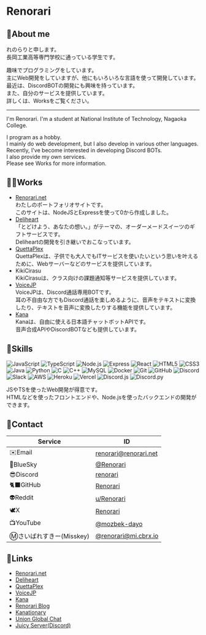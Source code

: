# Renorari

## 🤗About me

れのらりと申します。  
長岡工業高等専門学校に通っている学生です。

趣味でプログラミングをしています。  
主にWeb開発をしていますが、他にもいろいろな言語を使って開発しています。  
最近は、DiscordBOTの開発にも興味を持っています。  
また、自分のサービスを提供しています。  
詳しくは、Worksをご覧ください。

---

I'm Renorari.
I'm a student at National Institute of Technology, Nagaoka College.

I program as a hobby.  
I mainly do web development, but I also develop in various other languages.  
Recently, I've become interested in developing Discord BOTs.  
I also provide my own services.  
Please see Works for more information.

## 👨‍💻Works

- [Renorari.net](https://renorari.net)  
  わたしのポートフォリオサイトです。  
  このサイトは、NodeJSとExpressを使って0から作成しました。
- [Deliheart](https://deliheart.jp/)  
  「とどけよう、あなたの想い。」がテーマの、オーダーメードスイーツのギフトサービスです。  
  Deliheartの開発を引き継いでおこなっています。
- [QuettaPlex](https://quettaplex.com/)  
  QuettaPlexは、子供でも大人でもITサービスを使いたいという思いを叶えるために、Webサーバーなどのサービスを提供しています。
- KikiCirasu  
  KikiCirasuは、クラス向けの課題通知等サービスを提供しています。
- [VoiceJP](https://voicejp.renorari.net/)  
  VoiceJPは、Discord通話専用BOTです。  
  耳の不自由な方でもDiscord通話を楽しめるように、音声をテキストに変換したり、テキストを音声に変換したりする機能を提供しています。
- [Kana](https://kana.renorari.net/)  
  Kanaは、自由に使える日本語チャットボットAPIです。  
  音声合成APIやDiscordBOTなども提供しています。

## 💪Skills

![JavaScript](https://img.shields.io/badge/-JavaScript-F7DF1E?style=flat-square&logo=javascript&logoColor=black)
![TypeScript](https://img.shields.io/badge/-TypeScript-007ACC?style=flat-square&logo=typescript&logoColor=white)
![Node.js](https://img.shields.io/badge/-Node.js-339933?style=flat-square&logo=node.js&logoColor=white)
![Express](https://img.shields.io/badge/-Express-000000?style=flat-square&logo=express&logoColor=white)
![React](https://img.shields.io/badge/-React-61DAFB?style=flat-square&logo=react&logoColor=black)
![HTML5](https://img.shields.io/badge/-HTML5-E34F26?style=flat-square&logo=html5&logoColor=white)
![CSS3](https://img.shields.io/badge/-CSS3-1572B6?style=flat-square&logo=css3&logoColor=white)
![Java](https://img.shields.io/badge/-Java-007396?style=flat-square&logo=java&logoColor=white)
![Python](https://img.shields.io/badge/-Python-3776AB?style=flat-square&logo=python&logoColor=white)
![C](https://img.shields.io/badge/-C-A8B9CC?style=flat-square&logo=c&logoColor=white)
![C++](https://img.shields.io/badge/-C++-00599C?style=flat-square&logo=c%2B%2B&logoColor=white)
![MySQL](https://img.shields.io/badge/-MySQL-4479A1?style=flat-square&logo=mysql&logoColor=white)
![Docker](https://img.shields.io/badge/-Docker-2496ED?style=flat-square&logo=docker&logoColor=white)
![Git](https://img.shields.io/badge/-Git-F05032?style=flat-square&logo=git&logoColor=white)
![GitHub](https://img.shields.io/badge/-GitHub-181717?style=flat-square&logo=github&logoColor=white)
![Discord](https://img.shields.io/badge/-Discord-5865F2?style=flat-square&logo=discord&logoColor=white)
![Slack](https://img.shields.io/badge/-Slack-4A154B?style=flat-square&logo=slack&logoColor=white)
![AWS](https://img.shields.io/badge/-AWS-232F3E?style=flat-square&logo=amazon-aws&logoColor=white)
![Heroku](https://img.shields.io/badge/-Heroku-430098?style=flat-square&logo=heroku&logoColor=white)
![Vercel](https://img.shields.io/badge/-Vercel-000000?style=flat-square&logo=vercel&logoColor=white)
![Discord.js](https://img.shields.io/badge/-Discord.js-5865F2?style=flat-square&logo=discord&logoColor=white)
![Discord.py](https://img.shields.io/badge/-Discord.py-7289DA?style=flat-square&logo=discord&logoColor=white)

JSやTSを使ったWeb開発が得意です。  
HTMLなどを使ったフロントエンドや、Node.jsを使ったバックエンドの開発ができます。

## 📇Contact

| Service | ID |
| --- | --- |
| ✉️Email | <renorari@renorari.net> |
| 🦋BlueSky | [@Renorari](https://bsky.app/profile/renorari.net) |
| 😎Discord | [renorari](https://discord.com/users/698395012219666432) |
| 🐈‍⬛GitHub | [Renorari](https://github.com/renorari) |
| 👽Reddit | [u/Renorari](https://www.reddit.com/user/Renorari) |
| 🕊️X | [Renorari](https://x.com/renorari) |
| 📺YouTube | [@mozbek-dayo](https://www.youtube.com/@mozbek-dayo) |
| Ⓜ️さいばれすきー(Misskey) | [@renorari@mi.cbrx.io](https://mi.cbrx.io/@renorari) |

## 🔗Links

- [Renorari.net](https://renorari.net)
- [Deliheart](https://deliheart.jp/)
- [QuettaPlex](https://quettaplex.com/)
- [VoiceJP](https://voicejp.renorari.net/)
- [Kana](https://kana.renorari.net/)
- [Renorari Blog](https://blog.renorari.net/)
- [Kanationary](https://kanationary.renorari.net/)
- [Union Global Chat](https://ugc.renorari.net/)
- [Juicy Server(Discord)](https://discord.gg/WbSuHSjx2m)
